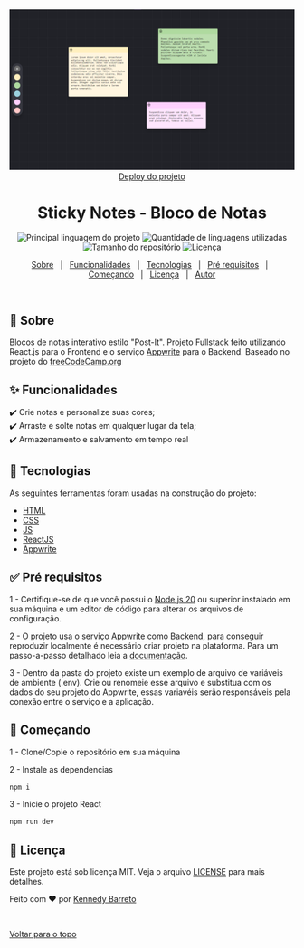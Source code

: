 <div align="center" id="top"> 


<img src="screenshot.png" alt="Sticy Notes Homepage" href="https://sticky-notes-psi-two.vercel.app/" />
 <a href="https://sticky-notes-psi-two.vercel.app/">Deploy do projeto</a></div>

<h1 align="center"> Sticky Notes - Bloco de Notas
 </h1>

<p align="center">
  <img alt="Principal linguagem do projeto" src="https://img.shields.io/github/languages/top/KennedyBarreto/sticky-notes?color=af0fff">

  <img alt="Quantidade de linguagens utilizadas" src="https://img.shields.io/github/languages/count/KennedyBarreto/sticky-notes?color=af0fff">

  <img alt="Tamanho do repositório" src="https://img.shields.io/github/repo-size/KennedyBarreto/sticky-notes?color=af0fff">

  <img alt="Licença" src="https://img.shields.io/github/license/KennedyBarreto/sticky-notes?color=af0fff">

</p>

<p align="center">
  <a href="#dart-sobre">Sobre</a> &#xa0; | &#xa0; 
  <a href="#sparkles-funcionalidades">Funcionalidades</a> &#xa0; | &#xa0;
  <a href="#rocket-tecnologias">Tecnologias</a> &#xa0; | &#xa0;
  <a href="#white_check_mark-pré-requisitos">Pré requisitos</a> &#xa0; | &#xa0;
  <a href="#checkered_flag-começando">Começando</a> &#xa0; | &#xa0;
  <a href="#memo-licença">Licença</a> &#xa0; | &#xa0;
  <a href="https://github.com/KennedyBarreto" target="_blank">Autor</a>
</p>

<br>

## :dart: Sobre

Blocos de notas interativo estilo "Post-It". Projeto Fullstack feito utilizando React.js para o Frontend e o serviço [Appwrite](https://appwrite.io/) para o Backend. Baseado no projeto do [freeCodeCamp.org](https://www.youtube.com/watch?v=yBThHM2pBbE)

## :sparkles: Funcionalidades

:heavy_check_mark: Crie notas e personalize suas cores; <br>
:heavy_check_mark: Arraste e solte notas em qualquer lugar da tela; <br>
:heavy_check_mark: Armazenamento e salvamento em tempo real<br>


## :rocket: Tecnologias

As seguintes ferramentas foram usadas na construção do projeto:

- [HTML](https://developer.mozilla.org/pt-BR/docs/Web/HTML)
- [CSS](https://developer.mozilla.org/pt-BR/docs/Web/CSS)
- [JS](https://developer.mozilla.org/pt-BR/docs/Web/JavaScript)
- [ReactJS](https://react.dev/)
- [Appwrite](https://appwrite.io/)

## :white_check_mark: Pré requisitos

1 - Certifique-se de que você possui o <a href="https://nodejs.org/en">Node.js 20</a>  ou superior instalado
em sua máquina e um editor de código para alterar os arquivos de configuração.

2 - O projeto usa o serviço [Appwrite](https://appwrite.io/) como Backend, para conseguir reproduzir localmente é necessário criar projeto na plataforma. Para um passo-a-passo detalhado leia a [documentação](https://appwrite.io/docs).

3 - Dentro da pasta do projeto existe um exemplo de arquivo de variáveis de ambiente (.env). Crie ou renomeie esse arquivo e substitua com os dados do seu projeto do Appwrite, essas variavéis serão responsáveis pela conexão entre o serviço e a aplicação.

## :checkered_flag: Começando

1 - Clone/Copie o repositório em sua máquina

2 - Instale as dependencias

```bash
npm i
```

3 - Inicie o projeto React

```bash
npm run dev
```

## :memo: Licença

Este projeto está sob licença MIT. Veja o arquivo [LICENSE](LICENSE.md) para mais detalhes.

Feito com :heart: por <a href="https://github.com/KennedyBarreto" target="_blank">Kennedy Barreto</a>

&#xa0;

<a href="#top">Voltar para o topo</a>
